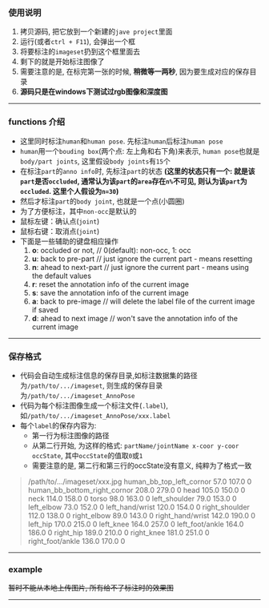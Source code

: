 
### 使用说明
1. 拷贝源码, 把它放到一个新建的`jave project`里面
2. 运行(或者`ctrl + F11`), 会弹出一个框
3. 将要标注的`imageset`扔到这个框里面去
4. 剩下的就是开始标注图像了
5. 需要注意的是, 在标完第一张的时候, **稍微等一两秒**, 因为要生成对应的保存目录
6. **源码只是在windows下测试过rgb图像和深度图**

----------

### functions 介绍

- 这里同时标注`human`和`human pose`. 先标注`human`后标注`human pose`
- `human`用一个`bouding box`(两个点: 左上角和右下角)来表示, `human pose`也就是`body/part joints`, 这里假设`body joints`有`15`个
- 在标注`part`的`anno info`时, 先标注`part`的状态 **(这里的状态只有一个: 就是该`part`是否`occluded`, 通常认为该`part`的`area`存在`n%`不可见, 则认为该`part`为`occluded`. 这里个人假设为`n=30`)**
- 然后才标注`part`的`body joint`, 也就是一个点(小圆圈)
- 为了方便标注，其中`non-occ`是默认的
- 鼠标左键：确认点(`joint`)
- 鼠标右键：取消点(`joint`)
- 下面是一些辅助的键盘相应操作
    1. **o**: occluded or not, // 0(default): non-occ, 1: occ
    2. **u**: back to pre-part // just ignore the current part - means resetting
    3. **n**: ahead to next-part   // just ignore the current part - means using the default values
    4. **r**: reset the annotation info of the current image
    5. **s**: save the annotation info of the current image
    6. **a**: back to pre-image    // will delete the label file of the current image if saved
    7. **d**: ahead to next image  // won't save the annotation info of the current image

----------

### 保存格式
- 代码会自动生成标注信息的保存目录,如标注数据集的路径为`/path/to/.../imageset`, 则生成的保存目录为`/path/to/.../imageset_AnnoPose`
- 代码为每个标注图像生成一个标注文件(`.label`), 如`/path/to/.../imageset_AnnoPose/xxx.label`
- 每个`label`的保存内容为: 
  - 第一行为标注图像的路径
  - 从第二行开始, 为这样的格式: `partName/jointName x-coor y-coor occState`, 其中`occState`的值取`0`或`1`
  - 需要注意的是, 第二行和第三行的occState没有意义, 纯粹为了格式一致
>/path/to/.../imageset/xxx.jpg
human_bb_top_left_cornor 57.0 107.0 0
human_bb_bottom_right_cornor 208.0 279.0 0
head 105.0 150.0 0
neck 114.0 158.0 0
torso 98.0 163.0 0
left_shoulder 79.0 153.0 0
left_elbow 73.0 152.0 0
left_hand/wrist 120.0 154.0 0
right_shoulder 112.0 138.0 0
right_elbow 89.0 143.0 0
right_hand/wrist 142.0 190.0 0
left_hip 170.0 215.0 0
left_knee 164.0 257.0 0
left_foot/ankle 164.0 186.0 0
right_hip 189.0 210.0 0
right_knee 181.0 251.0 0
right_foot/ankle 136.0 170.0 0

----------

### **example**

~~暂时不能从本地上传图片, 所有给不了标注时的效果图~~

----------